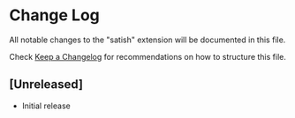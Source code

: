 # Change Log

All notable changes to the "satish" extension will be documented in this file.

Check [Keep a Changelog](http://keepachangelog.com/) for recommendations on how to structure this file.

## [Unreleased]

- Initial release